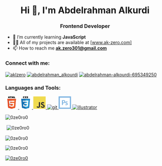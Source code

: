 <h1 align="center">Hi 👋, I'm Abdelrahman Alkurdi</h1>
<h3 align="center">Frontend Developer</h3>

  - 🌱 I’m currently learning **JavaScript**
  - 👨‍💻 All of my projects are available at
  [www.ak-zero.com]
  - 📫 How to reach me **ak.zero301@gmail.com**

<h3 align="left">Connect with me:</h3>
<p align="left">
  <a href="https://fb.com/aklzero" target="blank"
    ><img
      align="center"
      src="https://raw.githubusercontent.com/rahuldkjain/github-profile-readme-generator/master/src/images/icons/Social/facebook.svg"
      alt="aklzero"
      height="30"
      width="40"
  /></a>
  <a href="https://instagram.com/abdelrahman_alkourdi" target="blank"
    ><img
      align="center"
      src="https://raw.githubusercontent.com/rahuldkjain/github-profile-readme-generator/master/src/images/icons/Social/instagram.svg"
      alt="abdelrahman_alkourdi"
      height="30"
      width="40"
  /></a>
  <a
    href="https://linkedin.com/in/abdelrahman-alkourdi-695349250"
    target="blank"
    ><img
      align="center"
      src="https://raw.githubusercontent.com/rahuldkjain/github-profile-readme-generator/master/src/images/icons/Social/linked-in-alt.svg"
      alt="abdelrahman-alkourdi-695349250"
      height="30"
      width="40"
  /></a>
  <a href="http://" target="_blank" rel="noopener noreferrer"> </a>
</p>

<h3 align="left">Languages and Tools:</h3>
<p align="left">
  <a href="https://www.w3.org/html/" target="_blank" rel="noreferrer">
    <img
      src="https://raw.githubusercontent.com/devicons/devicon/master/icons/html5/html5-original-wordmark.svg"
      alt="html5"
      width="40"
      height="40"
    />
  </a>
  <a href="https://www.w3schools.com/css/" target="_blank" rel="noreferrer">
    <img
      src="https://raw.githubusercontent.com/devicons/devicon/master/icons/css3/css3-original-wordmark.svg"
      alt="css3"
      width="40"
      height="40"
    />
  </a>
  <a href="https://developer.mozilla.org/en-US/docs/Web/JavaScript" target="_blank" rel="noreferrer"> <img src="https://raw.githubusercontent.com/devicons/devicon/master/icons/javascript/javascript-original.svg" alt="javascript" width="40" height="40"/> </a> <a href="https://www.photoshop.com/en" target="_blank" rel="noreferrer">
  <a href="https://git-scm.com/" target="_blank" rel="noreferrer"> <img src="https://www.vectorlogo.zone/logos/git-scm/git-scm-icon.svg" alt="git" width="40" height="40"/>
  <a href="https://www.photoshop.com/en" target="_blank" rel="noreferrer"> <img src="https://raw.githubusercontent.com/devicons/devicon/master/icons/photoshop/photoshop-line.svg" alt="photoshop" width="40" height="40"/> </a>
  <a href="https://www.adobe.com/in/products/illustrator.html" target="_blank" rel="noreferrer"> <img src="https://www.vectorlogo.zone/logos/adobe_illustrator/adobe_illustrator-icon.svg" alt="illustrator" width="40" height="40"/> </a>
</p>

<p>
  <img
    align="center"
    src="https://github-readme-stats.vercel.app/api/top-langs?username=0ze0ro0&show_icons=true&locale=en&layout=compact"
    alt="0ze0ro0"
  />
</p>

<p>
  &nbsp;<img
    align="center"
    src="https://github-readme-stats.vercel.app/api?username=0ze0ro0&show_icons=true&locale=en"
    alt="0ze0ro0"
  />
</p>

<p>
  <img
    align="center"
    src="https://github-readme-streak-stats.herokuapp.com/?user=0ze0ro0&"
    alt="0ze0ro0"
  />
</p>

<p align="left">
  <img
    src="https://komarev.com/ghpvc/?username=0ze0ro0&label=Profile%20views&color=0e75b6&style=flat"
    alt="0ze0ro0"
  />
</p>

<p align="left">
  <a href="https://github.com/ryo-ma/github-profile-trophy"
    ><img
      align="center"
      src="https://github-profile-trophy.vercel.app/?username=0ze0ro0"
      alt="0ze0ro0"
  /></a>
</p>
